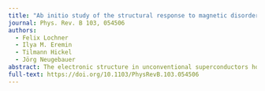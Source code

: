 ```yaml
---
title: "Ab initio study of the structural response to magnetic disorder and van der Waals interactions in FeSe"
journal: Phys. Rev. B 103, 054506
authors:
  - Felix Lochner
  - Ilya M. Eremin
  - Tilmann Hickel
  - Jörg Neugebauer
abstract: The electronic structure in unconventional superconductors holds a key to understanding the momentum-dependent pairing interactions and the resulting superconducting gap function. In superconducting Fe-based chalcogenides, there have been controversial results regarding the importance of the 𝑘𝑧 dependence of the electronic dispersion, the gap structure, and the pairing mechanisms. Here, we use density functional theory to investigate the underlying structural properties in combination with a sophisticated real-space treatment of magnetic disorder for the prototype system FeSe. Our calculations demonstrate that interlayer and intralayer interactions need to be considered and that charge-driven van der Waals interactions between Se atoms instead of magnetic coupling effects drive the interlayer binding. The methodological advances and physical insights are important for upcoming investigations of the three-dimensional effects, including nontrivial topology, of Fe⁢Se1−𝑥⁢Te𝑥 and Fe⁢Se1−𝑥⁢S𝑥 systems.
full-text: https://doi.org/10.1103/PhysRevB.103.054506
---
```

